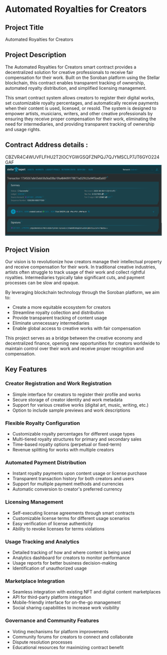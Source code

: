 # Automated Royalties for Creators

## Project Title
Automated Royalties for Creators

## Project Description
The Automated Royalties for Creators smart contract provides a decentralized solution for creative professionals to receive fair compensation for their work. Built on the Soroban platform using the Stellar blockchain, this contract enables transparent tracking of ownership, automated royalty distribution, and simplified licensing management.

This smart contract system allows creators to register their digital works, set customizable royalty percentages, and automatically receive payments when their content is used, licensed, or resold. The system is designed to empower artists, musicians, writers, and other creative professionals by ensuring they receive proper compensation for their work, eliminating the need for intermediaries, and providing transparent tracking of ownership and usage rights.
## Contract Address details :
CBZVR4C4WUVFLFHU2T2IOCYGWGSQFZNPQJ7QJYMSCLP7JT6GYO224GAF
![alt text](image.png)
## Project Vision
Our vision is to revolutionize how creators manage their intellectual property and receive compensation for their work. In traditional creative industries, artists often struggle to track usage of their work and collect rightful royalties. Intermediaries typically take significant cuts, and payment processes can be slow and opaque.

By leveraging blockchain technology through the Soroban platform, we aim to:
- Create a more equitable ecosystem for creators
- Streamline royalty collection and distribution
- Provide transparent tracking of content usage
- Eliminate unnecessary intermediaries
- Enable global access to creative works with fair compensation

This project serves as a bridge between the creative economy and decentralized finance, opening new opportunities for creators worldwide to maintain control over their work and receive proper recognition and compensation.

## Key Features

### Creator Registration and Work Registration
- Simple interface for creators to register their profile and works
- Secure storage of creator identity and work metadata
- Support for various creative works (digital art, music, writing, etc.)
- Option to include sample previews and work descriptions

### Flexible Royalty Configuration
- Customizable royalty percentages for different usage types
- Multi-tiered royalty structures for primary and secondary sales
- Time-based royalty options (perpetual or fixed-term)
- Revenue splitting for works with multiple creators

### Automated Payment Distribution
- Instant royalty payments upon content usage or license purchase
- Transparent transaction history for both creators and users
- Support for multiple payment methods and currencies
- Automatic conversion to creator's preferred currency

### Licensing Management
- Self-executing license agreements through smart contracts
- Customizable license terms for different usage scenarios
- Easy verification of license authenticity
- Ability to revoke licenses for terms violations

### Usage Tracking and Analytics
- Detailed tracking of how and where content is being used
- Analytics dashboard for creators to monitor performance
- Usage reports for better business decision-making
- Identification of unauthorized usage

### Marketplace Integration
- Seamless integration with existing NFT and digital content marketplaces
- API for third-party platform integration
- Mobile-friendly interface for on-the-go management
- Social sharing capabilities to increase work visibility

### Governance and Community Features
- Voting mechanisms for platform improvements
- Community forums for creators to connect and collaborate
- Dispute resolution processes
- Educational resources for maximizing contract benefit